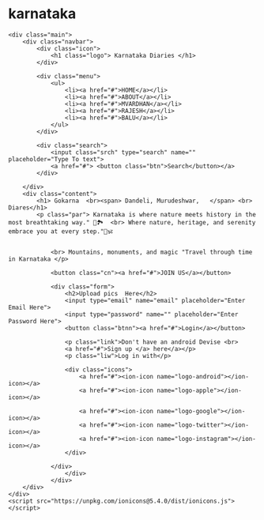 # karnataka 
<!DOCTYPE html>
<html lang="en">
<head>
    <title>Webpage Design</title>
    <link rel="stylesheet" href="style.css">
</head>
<body>

    <div class="main">
        <div class="navbar">
            <div class="icon">
                <h1 class="logo"> Karnataka Diaries </h1>
            </div>

            <div class="menu">
                <ul>
                    <li><a href="#">HOME</a></li>
                    <li><a href="#">ABOUT</a></li>
                    <li><a href="#">MVARDHAN</a></li>
                    <li><a href="#">RAJESH</a></li>
                    <li><a href="#">BALU</a></li>
                </ul>
            </div>

            <div class="search">
                <input class="srch" type="search" name="" placeholder="Type To text">
                <a href="#"> <button class="btn">Search</button></a>
            </div>

        </div> 
        <div class="content">
            <h1> Gokarna  <br><span> Dandeli, Murudeshwar,   </span> <br> Diares</h1>
            <p class="par"> Karnataka is where nature meets history in the most breathtaking way." 🌄🏞  <br> Where nature, heritage, and serenity embrace you at every step."🌳🕉


                <br> Mountains, monuments, and magic "Travel through time in Karnataka </p>

                <button class="cn"><a href="#">JOIN US</a></button>

                <div class="form">
                    <h2>Upload pics  Here</h2>
                    <input type="email" name="email" placeholder="Enter Email Here">
                    <input type="password" name="" placeholder="Enter Password Here">
                    <button class="btnn"><a href="#">Login</a></button>

                    <p class="link">Don't have an android Devise <br>
                    <a href="#">Sign up </a> here</a></p>
                    <p class="liw">Log in with</p>

                    <div class="icons">
                        <a href="#"><ion-icon name="logo-android"></ion-icon></a>
                        <a href="#"><ion-icon name="logo-apple"></ion-icon></a>
            
                        <a href="#"><ion-icon name="logo-google"></ion-icon></a>
                        <a href="#"><ion-icon name="logo-twitter"></ion-icon></a>
                        <a href="#"><ion-icon name="logo-instagram"></ion-icon></a>
                    </div>

                </div>
                    </div>
                </div>
        </div>
    </div>
    <script src="https://unpkg.com/ionicons@5.4.0/dist/ionicons.js"></script>
</body>
</html>

